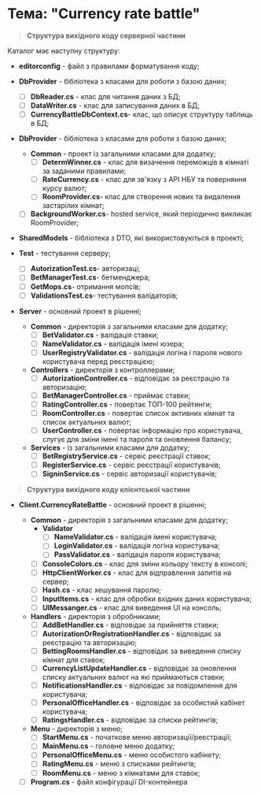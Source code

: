# Тема: "Currency rate battle"

> **Структура вихідного коду серверної частини**

Каталог має наступну структуру:

- **editorconfig** - файл з правилами форматування коду;

- **DbProvider** - бібліотека з класами для роботи з базою даних;
    - [ ] **DbReader.cs** - клас для читання даних з БД;
    - [ ] **DataWriter.cs** - клас для записування даних в БД;
    - [ ] **CurrencyBattleDbContext.cs**- клас, що описує структуру таблиць в БД;

- **DbProvider** - бібліотека з класами для роботи з базою даних;
    - **Common** - проект із загальними класами для додатку;
        - [ ] **DetermWinner.cs** - клас для визачення переможців в кімнаті за заданими правилами;
        - [ ] **RateCurrency.cs** - клас для зв'язку з API НБУ та поверняння курсу валют;
        - [ ] **RoomProvider.cs**- клас для створення нових та видалення застарілих кімнат;
    - [ ] **BackgroundWorker.cs**- hosted service, який періодично викликає RoomProvider;   

- **SharedModels** - бібліотека з DTO, які використовуються в проекті;

- **Test** - тестування серверу;
    - [ ] **AutorizationTest.cs**- авторизаці;
    - [ ] **BetManagerTest.cs**- бетменджера;
    - [ ] **GetMops.cs**- отримання мопсів;
    - [ ] **ValidationsTest.cs**- тестування валідаторів;

- **Server** - основний проект в рішенні;
    - **Common** - директорія з загальними класами для додатку;
        - [ ] **BetValidator.cs** - валідація ставки;
        - [ ] **NameValidator.cs** - валідація імені юзера;
        - [ ] **UserRegistryValidator.cs** - валідація логіна і пароля нового користувача перед реєстрацією;
    - **Controllers** - директорія з контроллерами;
        - [ ] **AutorizationController.cs** - відповідає за реєстрацію та авторизацію;
        - [ ] **BetManagerController.cs** - приймає ставки;
        - [ ] **RatingController.cs** - повертає ТОП-100 рейтинги;
        - [ ] **RoomController.cs** - повертає список активних кімнат та список актуальних валют;
        - [ ] **UserController.cs** - повертає інформацію про користувача, слугує для зміни імені та пароля та оновлення балансу;
    - **Services** -   із загальними класами для додатку;
        - [ ] **BetRegistryService.cs** - сервіс реєстрації ставок;
        - [ ] **RegisterService.cs** - сервіс реєстрації користувачів;
        - [ ] **SigninService.cs** - сервіс авторизації користувачів;

> **Структура вихідного коду клієнтської частини**

- **Client.CurrencyRateBattle** - основний проект в рішенні;

    - **Common** - директорія з загальними класами для додатку;
        - **Validator**
            - [ ] **NameValidator.cs** - валідація імені користувача;
            - [ ] **LoginValidator.cs** - валідація логіна користувача;
            - [ ] **PassValidator.cs** - валідація пароля користувача;
        - [ ] **ConsoleColors.cs** - клас для зміни кольору тексту в консолі;
        - [ ] **HttpClientWorker.cs** - клас для відправлення запитів на сервер;
        - [ ] **Hash.cs** - клас хешування паролю;
        - [ ] **InputItems.cs** - клас для обробки вхідних даних користувача;
        - [ ] **UIMessanger.cs** - клас для виведення UI на консоль;

    - **Handlers** - директорія з обробниками;
        - [ ] **AddBetHandler.cs** - відповідає за прийняття ставки;
        - [ ] **AutorizationOrRegistrationHandler.cs** - відповідає за реєстрацію та авторизацію;
        - [ ] **BettingRoomsHandler.cs** - відповідає за виведення списку кімнат для ставок;
        - [ ] **CurrencyListUpdateHandler.cs** - відповідає за оновлення списку актуальних валют на які приймаються ставки;
        - [ ] **NotificationsHandler.cs** - відповідає за повідомлення для користувача;
        - [ ] **PersonalOfficeHandler.cs** - відповідає за особистий кабінет користувача;
        - [ ] **RatingsHandler.cs** - відповідає за списки рейтингів;

    - **Menu** - директорія з меню;
        - [ ] **StartMenu.cs** - початкове меню авторизації/реєстрації;
        - [ ] **MainMenu.cs** - головне меню додатку;
        - [ ] **PersonalOfficeMenu.cs** - меню особистого кабінету;
        - [ ] **RatingMenu.cs** - меню з списками рейтингів;
        - [ ] **RoomMenu.cs** - меню з кімнатами для ставок;

    - [ ]  **Program.cs** - файл конфігурації DI-контейнера
